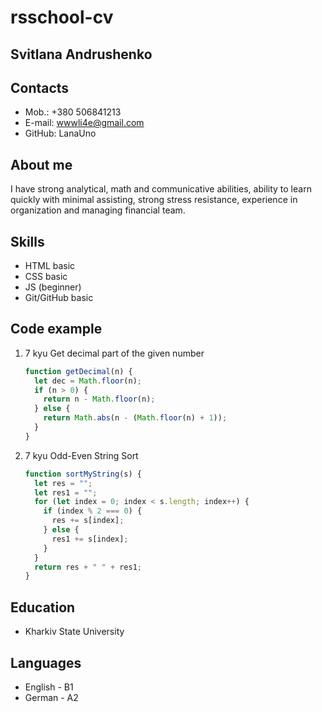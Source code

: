 # rsschool-cv

## Svitlana Andrushenko

## Contacts

- Mob.: +380 506841213
- E-mail: wwwli4e@gmail.com
- GitHub: LanaUno

## About me

I have strong analytical, math and communicative abilities, ability to learn quickly with minimal assisting, strong stress resistance, experience in organization and managing financial team.

## Skills

- HTML basic
- CSS basic
- JS (beginner)
- Git/GitHub basic

## Code example

1. 7 kyu Get decimal part of the given number

   ```javascript
   function getDecimal(n) {
     let dec = Math.floor(n);
     if (n > 0) {
       return n - Math.floor(n);
     } else {
       return Math.abs(n - (Math.floor(n) + 1));
     }
   }
   ```

2. 7 kyu Odd-Even String Sort

   ```javascript
   function sortMyString(s) {
     let res = "";
     let res1 = "";
     for (let index = 0; index < s.length; index++) {
       if (index % 2 === 0) {
         res += s[index];
       } else {
         res1 += s[index];
       }
     }
     return res + " " + res1;
   }
   ```

## Education

- Kharkiv State University

## Languages

- English - B1
- German - A2
